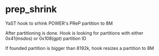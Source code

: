 prep_shrink
===========

YaST hook to srhink POWER's PReP partition to 8M

After partitioning is done. Hook is looking for partitions with either 0x41(msdos) or 0x108(gpt) partition ID

If founded partition is bigger than 8192k, hook resizes a partition to 8M
